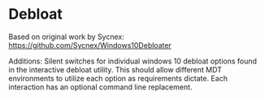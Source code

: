 # Debloat
Based on original work by Sycnex: https://github.com/Sycnex/Windows10Debloater

Additions: Silent switches for individual windows 10 debloat options found in the interactive debloat utility. This should allow different MDT environments to utilize each option as requirements dictate. Each interaction has an optional command line replacement.
